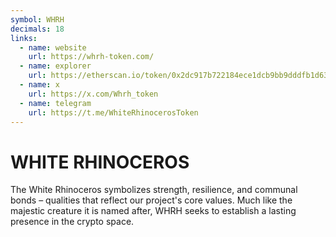```yaml
---
symbol: WHRH
decimals: 18
links:
  - name: website
    url: https://whrh-token.com/
  - name: explorer
    url: https://etherscan.io/token/0x2dc917b722184ece1dcb9bb9dddfb1d63ccd25eb
  - name: x
    url: https://x.com/Whrh_token
  - name: telegram
    url: https://t.me/WhiteRhinocerosToken
---
```


# WHITE RHINOCEROS

The White Rhinoceros symbolizes strength, resilience, and communal bonds – qualities that reflect our project's core values. Much like the majestic creature it is named after, WHRH seeks to establish a lasting presence in the crypto space.
